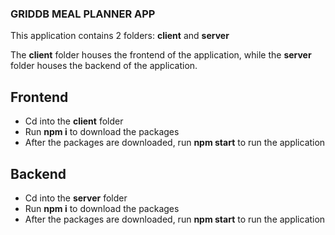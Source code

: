 ### GRIDDB MEAL PLANNER APP

This application contains 2 folders: **client** and **server**

The **client** folder houses the frontend of the application, while the **server** folder houses the backend of the application.

## Frontend

- Cd into the **client** folder
- Run **npm i** to download the packages
- After the packages are downloaded, run **npm start** to run the application

## Backend

- Cd into the **server** folder
- Run **npm i** to download the packages
- After the packages are downloaded, run **npm start** to run the application
